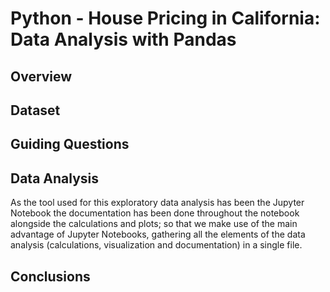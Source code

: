 # Python - House Pricing in California: Data Analysis with Pandas

## Overview



## Dataset



## Guiding Questions



## Data Analysis

As the tool used for this exploratory data analysis has been the Jupyter Notebook the documentation has been done throughout the notebook alongside the calculations and plots; so that we make use of the main advantage of Jupyter Notebooks, gathering all the elements of the data analysis (calculations, visualization and documentation) in a single file.

## Conclusions
